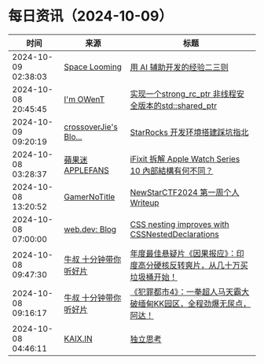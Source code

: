 ﻿# 每日资讯（2024-10-09）

|时间|来源|标题|
|---|---|---|
|2024-10-09 02:38:03|[Space Looming](http://yibie.github.io/index.xml)|[用 AI 辅助开发的经验二三则](https://www.gtdstudy.com/posts/learned-from-using-ai-develop-software/)|
|2024-10-08 20:45:45|[I'm OWenT](https://owent.net/index.xml)|[实现一个strong_rc_ptr 非线程安全版本的std::shared_ptr ](//owent.net/2024/2405.html)|
|2024-10-09 09:20:19|[crossoverJie's Blo...](https://crossoverjie.top/atom.xml)|[StarRocks 开发环境搭建踩坑指北](http://crossoverjie.top/2024/10/09/ob/StarRocks-dev-env-build/)|
|2024-10-08 03:28:37|[蘋果迷 APPLEFANS](https://applefans.today/feed/)|[iFixit 拆解 Apple Watch Series 10 內部結構有何不同？](https://applefans.today/2024-10-ifixit-teardown-apple-watch-series-10/)|
|2024-10-08 13:20:52|[GamerNoTitle](https://bili33.top/atom.xml)|[NewStarCTF2024 第一周个人Writeup](https://bili33.top/posts/NewStarCTF2024-Week1-Writeup/)|
|2024-10-08 07:00:00|[web.dev: Blog](https://web.dev/feed.xml)|[CSS nesting improves with CSSNestedDeclarations](https://web.dev/blog/css-nesting-cssnesteddeclarations?hl=en)|
|2024-10-08 09:47:30|[牛叔 十分钟带你听好片](https://getpodcast.xyz/data/ximalaya/11534451.xml)|[年度最佳悬疑片《因果报应》：印度高分硬核反转爽片，从几十万买垃圾桶开始！](https://www.ximalaya.com/sound/763273860)|
|2024-10-08 09:16:17|[牛叔 十分钟带你听好片](https://getpodcast.xyz/data/ximalaya/11534451.xml)|[《犯罪都市4》：一拳超人马天霸大破缅甸KK园区，全程劲爆无尿点，阿达！](https://www.ximalaya.com/sound/763267098)|
|2024-10-08 04:46:11|[KAIX.IN](https://kaix.in/feed/)|[独立思考](https://kaix.in/2024/1008-independent/)|
